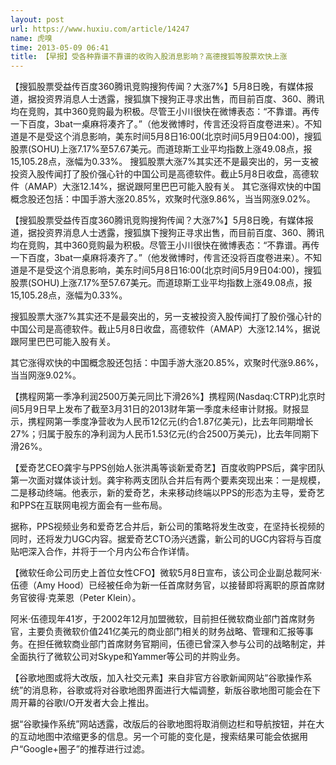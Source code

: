 ```yaml
---
layout: post
url: https://www.huxiu.com/article/14247
name: 虎嗅
time: 2013-05-09 06:41
title: 【早报】受各种靠谱不靠谱的收购入股消息影响？高德搜狐等股票欢快上涨
---
```

【搜狐股票受益传百度360腾讯竞购搜狗传闻？大涨7%】5月8日晚，有媒体报道，据投资界消息人士透露，搜狐旗下搜狗正寻求出售，而目前百度、360、腾讯均在竞购，其中360竞购最为积极。尽管王小川很快在微博表态：“不靠谱。再传一下百度，3bat一桌麻将凑齐了。”（他发微博时，传言还没将百度卷进来）。不知道是不是受这个消息影响，美东时间5月8日16:00(北京时间5月9日04:00)，搜狐股票(SOHU)上涨7.17%至57.67美元。而道琼斯工业平均指数上涨49.08点，报15,105.28点，涨幅为0.33%。 搜狐股票大涨7%其实还不是最突出的，另一支被投资入股传闻打了股价强心针的中国公司是高德软件。截止5月8日收盘，高德软件（AMAP）大涨12.14%，据说跟阿里巴巴可能入股有关。 其它涨得欢快的中国概念股还包括：中国手游大涨20.85%，欢聚时代涨9.86%，当当网涨9.02%。

【搜狐股票受益传百度360腾讯竞购搜狗传闻？大涨7%】5月8日晚，有媒体报道，据投资界消息人士透露，搜狐旗下搜狗正寻求出售，而目前百度、360、腾讯均在竞购，其中360竞购最为积极。尽管王小川很快在微博表态：“不靠谱。再传一下百度，3bat一桌麻将凑齐了。”（他发微博时，传言还没将百度卷进来）。不知道是不是受这个消息影响，美东时间5月8日16:00(北京时间5月9日04:00)，搜狐股票(SOHU)上涨7.17%至57.67美元。而道琼斯工业平均指数上涨49.08点，报15,105.28点，涨幅为0.33%。

搜狐股票大涨7%其实还不是最突出的，另一支被投资入股传闻打了股价强心针的中国公司是高德软件。截止5月8日收盘，高德软件（AMAP）大涨12.14%，据说跟阿里巴巴可能入股有关。

其它涨得欢快的中国概念股还包括：中国手游大涨20.85%，欢聚时代涨9.86%，当当网涨9.02%。

【携程网第一季净利润2500万美元同比下滑26%】携程网(Nasdaq:CTRP)北京时间5月9日早上发布了截至3月31日的2013财年第一季度未经审计财报。财报显示，携程网第一季度净营收为人民币12亿元(约合1.87亿美元)，比去年同期增长27%；归属于股东的净利润为人民币1.53亿元(约合2500万美元)，比去年同期下滑26%。

【爱奇艺CEO龚宇与PPS创始人张洪禹等谈新爱奇艺】百度收购PPS后，龚宇团队第一次面对媒体谈计划。龚宇称两支团队合并后有两个要素突现出来：一是规模，二是移动终端。他表示，新的爱奇艺，未来移动终端以PPS的形态为主导，爱奇艺和PPS在互联网电视方面会有一些布局。

据称，PPS视频业务和爱奇艺合并后，新公司的策略将发生改变，在坚持长视频的同时，还将发力UGC内容。据爱奇艺CTO汤兴透露，新公司的UGC内容将与百度贴吧深入合作，并将于一个月内公布合作详情。

【微软任命公司历史上首位女性CFO】微软5月8日宣布，该公司企业副总裁阿米·伍德（Amy Hood）已经被任命为新一任首席财务官，以接替即将离职的原首席财务官彼得·克莱恩（Peter Klein）。

阿米·伍德现年41岁，于2002年12月加盟微软，目前担任微软商业部门首席财务官，主要负责微软价值241亿美元的商业部门相关的财务战略、管理和汇报等事务。在担任微软商业部门首席财务官期间，伍德已曾深入参与公司的战略制定，并全面执行了微软公司对Skype和Yammer等公司的并购业务。

【谷歌地图或将大改版，加入社交元素】来自非官方谷歌新闻网站“谷歌操作系统”的消息称，谷歌或将对谷歌地图界面进行大幅调整，新版谷歌地图可能会在下周开幕的谷歌I/O开发者大会上推出。

据“谷歌操作系统”网站透露，改版后的谷歌地图将取消侧边栏和导航按钮，并在大的互动地图中浓缩更多的信息。另一个可能的变化是，搜索结果可能会依据用户“Google+圈子”的推荐进行过滤。

